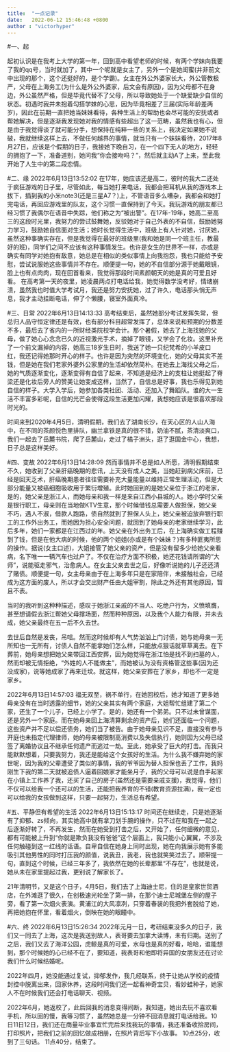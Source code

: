 ```yaml
---
title:  "一点记录"
date:   2022-06-12 15:46:48 +0800
author : "victorhyper"
---
```

#一、起

起初认识是在我考上大学的第一年，回到高中看望老师的时候，有两个学妹向我要了我的qq号，当时就加了，其中一个呢就是女主了，另外一个是她闺蜜(并非前文中出现的那个，这个还挺好的，是个学霸)。女主在外公外婆家长大，外公管教极严，父母在上海务工(为什么是外公外婆家，后文会有原因)，因为父母都不在身边，外公虽然严格，但是毕竟代替不了父母，所以导致她处于一个缺爱缺少自信的状态。初遇时我并未抱着勾搭学妹的心思，因为毕竟相差了三届(实际年龄差两岁)，因此在前期一直把她当妹妹看待，各种生活上的帮助也会尽可能的安抚或者帮她解决，但是逐渐我发现她对我的情感有些超出了这一范畴，虽然我也有心，但是由于我觉得谈了就可能分手，想保持在纯粹一些的关系上，我决定如果她不说破，我就继续这样上去，不做任何越界的事情，就当只有一个妹妹看待，2017年8月27日，应该是个假期的日子，我接她下晚自习，在一个四下无人的地方，轻轻的拥抱了一下，准备道别，她问我“你会接吻吗？”，然后就主动A了上来，至此我开始了人生中的第二段恋情。

#二、缘
2022年6月13日13:52:02 在17年，她应该还是高二，彼时的我大二还处于疯狂游戏的日子里，尽管如此，每当她打来电话，我都会把耳机从我的游戏本上拔下，插到我的小米note3(还是三星A7？)上，不管语音多么嘈杂，我都会和她打完电话，再回应游戏里的队友，这个习惯一直保持到了今天。我玩游戏的朋友都已经习惯了我偶尔在语音中失踪，他们称之为“被出警”。在17年-19年，她高二至高三的这段时光里，我努力的尝试鼓舞她，反驳她对于自己外表的不自信，鼓励她努力学习，鼓励她自信面对生活；她时长觉得生活中，班级上有人针对她，讨厌她，虽然这种事确实存在，但是我觉得在最好的班级里(我和她是同一个班主任，教最好的班)，同学们之间不应该有这种事情发生。也许是女生的世界不一样，亦或是确实有同学对她抱有敌意，她总是在相似的类似事情上向我抱怨，我也只能给予安慰，尝试说服她这些事情并不存在。顺便提一句，她的不自信部分源于她戴眼镜，脸上也有点肉肉，现在回首看来，我觉得那段时间素颜朝天的她是真的可爱且好看。
在高考第一天的夜里，她凌晨两点打电话给我，她觉得数学没考好，情绪崩溃，虽然我也时值大学考试月，我还是努力安抚她，过了许久，电话那头悄无声息，我才主动挂断电话，伸了个懒腰，寝室外面真冷。

#三、日常
2022年6月13日14:13:33 高考结束后，虽然她部分考试发挥失常，但总归人品守恒定律还是有效，也有部分科目超常发挥了，总体来说和预期的分数差不多，最后去了省内的一所财经类院校学会计。那个暑假，她去了上海找她的父母，做了她心心念念已久的近视激光手术，摘掉了眼镜，又学会了化妆。这里补充了一个前文漏掉的内容，她高三18岁生日时，我送了她一只纪梵希的小羊皮口红，我还记得她那时开心的样子。也许是因为突然的环境变化，她的父母其实不差钱，但是她在我们老家外婆外公家里的生活却依然简朴。在她去上海找父母之后，她的气质逐渐变化，逐渐变得有自信了起来，不知道是经济上的支柱让她挺起了脊梁还是化妆后旁人的赞美让她变成这样，当然了，自信总是好事，我也乐得见到她自信的样子。大学入学后，她参加各类社团、活动、还加入了舞蹈队。谁的大一生活不丰富多彩呢，自信的光芒会使得这段生活更加闪耀，我想她应该是很喜欢那段时光的。

时间来到2020年4月5日，清明假期，我们去了湖南长沙，在天心区的人山人海中，在不同的茶颜悦色里排队，幽兰拿铁是真的很不错，奶油不腻，茶清淡爽口，我们一起去了岳麓书院，爬了岳麓山，走过了橘子洲头，逛了逛国金中心，我想，日子总是这样美好。

#四、变故
2022年6月13日14:28:09 然而事情并不总是如人所愿，清明假期结束不久，她收到了父亲肝癌晚期的悲讯，上天没有成人之美，当她赶到病父床前，已经是回天乏术，肝癌晚期患者往往需要补充大量能量以维持正常生理活动，但是大部分能量又被癌细胞吸收用于繁衍增殖。此时她回到的是她父亲位于浙江的老家，是的，她父亲是浙江人，而她母亲和我一样是来自江西小县城的人。她小学时父亲是银行职工，母亲则在当地做KTV生意，那个时候借钱总需要人做担保，她父亲不巧，遇人不淑，借款人跑路，债自然就到了担保人头上，她父亲被迫放弃银行职工的工作外出务工，而她因为担心安全问题，就回到了她母亲的老家继续学习，此后多年，她们一家都是在江西过的年。她父亲在外出务工后，在上海确实做工程赚到了钱，但是在他大病的时候，他的两个姐姐(亦或是有个妹妹？)有多种匪夷所思的操作。据说(女主口述)，大姐接管了她父亲的资产，但是没有留多少给她父亲看病，名下唯一一辆汽车也过户了。不仅在治疗方面不积极，她还花钱请所谓的“大师”，说能驱走邪气，治愈病人。在女主父亲去世之后，好像听说她的儿子还还清了赌债。顺便提一句，女主母亲由于在上海多年只是在家陪伴，未接触社会，已经成为这方面的废人，所以才会交出财产任由大姐宰割，除此之外还有其他原因，暂且不表。

当时的我听到这种种描述，感叹于她浙江亲戚的不当人、吃绝户行为，义愤填膺，甚至想请假去浙江帮她父母撑场面，然而种种原因，以及我个人能力有限，并未去成，她父亲最终在五一后不久去世。

去世后自然是发丧，吊唁。然而这时候却有人气势汹汹上门讨债，她与她母亲一无所知也一无所有，讨债人自然不能拿她们怎么样，只能放点狠话就草草离去。在下葬前，她母亲想把她父亲带回江西安葬，因为她觉得在浙江怕是找不到扫墓的人，然而却被无情拒绝，“外姓的人不能做主”，而她被认为没有资格管这些事(因为还没成家)，说等她成家了再来迁坟。就这样，她父亲安葬在了家乡，却也不一定是家乡。


2022年6月13日14:57:03 福无双至，祸不单行，在她回校后，她才知道了更多她母亲没有在当时透露的细节，她的父亲其实有两个家庭，大姐帮忙组建了第二个家，还生了一个儿子，已经上小学了。是的，她还有一个弟弟。只不过未曾谋面，还是另外一个家庭。而在她母亲回上海清算剩余的资产后，她们还面临一个问题，这些资产并不足以偿还债务，她们当了被告。由于她母亲见识不足，直接没有参与开庭也未指定代理律师，她的母亲被限制高消费以及失信执行，她则因为父母已经签了离婚协议且不继承任何遗产而逃过一劫。至此，她承受了巨大的打击。而我只能默默想着，只要我努力，我还是能给这个女孩好的生活。为什么我不嫌弃她的家世呢，因为我的父辈遭受了类似的事情，我的爷爷因为替人担保也丢了工作，我妈刚生下我的第二天就被追债人逼着回娘家才能坐月子，我的父母可以说是白手起家在小镇上工作养了我，还买了自己的房子(虽然还是需要亲戚支援)，我觉得，他们不仅可以给我一个还可以的生活，还能把我养育的不错(教育资源拉满)，我一定也可以给我的女孩做到这样，只要一起努力，生活总有希望。


#五、平静但有希望的生活
2022年6月13日15:13:17 时间还在继续走，只是她逐渐有了抑郁、zs倾向，其实她高中就有拿刀划手腕的操作，只不过在和我在一起之后逐渐好转了，不再发生，然而在她受到打击之后，又开始了，任何细微的意见，都有可能被上升到“你就是欺负我没有爸爸”这个层面上，我只能小心翼翼，不涉及任何触碰到这一红线的话语。自卑自信在她身上同时出现，她在向我展示她有多能吸引其他男性的同时打压我的颜值，说我丑，我老，我也就笑笑过去了。顺带提一句，直到这个时候，已经三年多了，我依然在她的长辈那里“不存在”，也就是说，她从未在家里提起过我，更别说了解家长了。

21年清明节，又是这个日子，4月5日，我们去了上海迪士尼，住的是皇家世贸酒店，在外滩逛了很久，在创极速光轮坐了第一排，在那个迪士尼城堡左侧的屋子旁，看了第一次烟火表演。黄浦江的大风凛冽，只穿着春装的我把外套脱给了她，再把她抱在怀里，看着烟火，倒映在她的眼瞳中。

#六、终
2022年6月13日15:26:34 2022年元月一日，考研结束没多久的日子，我们又一同去了上海，这次是我送别故人，表哥要去加拿大读博，未有归期。送别了之后，我们又去了海洋公园，虎鲸是真的可爱，水母也是真的好看，哈哈，谁能想到，那个时候她的心已经不在了，要知道，我表哥和他即将异国的女朋友还在讨论我们什么时候结婚呢。

2022年四月，她没能通过复试，抑郁发作，我几经联系，终于让她从学校的疫情封控中脱离出来，回家休养，这段时间我们还一起看神奇宝贝，看妙蛙种子，她家人不在时候我们还会打电话聊天、视频。

2022年6月，她返校了，此后回我的消息变得间断，我知道，她出去玩不喜欢看手机，所以回的慢，我等习惯了，虽然她总是一分钟不回消息就打电话给我。10日11日12日，我们还在商量毕业事宜忙完后来找我玩的事情，我还准备收拾房间，打印照片，把我们之前的回忆做成相册，在照片背后写下小故事。
10点25分，收到了三句话。
11点40分，结束了。